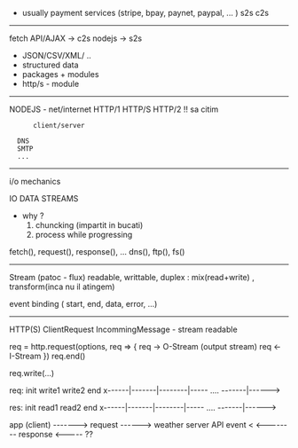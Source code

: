 
+ usually payment services (stripe, bpay, paynet, paypal, ... )
    s2s
    c2s

-----------------------------------------------------------------
fetch API/AJAX -> c2s
nodejs         -> s2s

+ JSON/CSV/XML/ ..
+ structured data
+ packages + modules
+ http/s - module


----
NODEJS
    - net/internet
      HTTP/1
      HTTP/S
      HTTP/2 !! sa citim 

          client/server

      DNS
      SMTP
      ...


-----------------------------------------------------

i/o mechanics

IO DATA STREAMS 
   - why ?
       1. chuncking (impartit in bucati)
       2. process while progressing

fetch(), request(), response(), ... dns(), ftp(), fs()

------------------------------------------------------
Stream (patoc - flux)
readable, writtable, duplex : mix(read+write) , transform(inca nu il atingem)

event binding ( start, end, data, error, ...)

---------------------------------------------------

HTTP(S)
ClientRequest
IncommingMessage - stream readable

req = http.request(options, req => {
    req -> O-Stream (output stream) 
    req <- I-Stream
}) 
req.end()

req.write(...)

req:
     init     write1   write2             end
x------|-------|--------|----- .... -------|------>


res:
     init     read1   read2               end
x------|-------|--------|----- .... -------|------>

app (client) -------> request ------> weather server API
event <     <-------- response <----- ??
